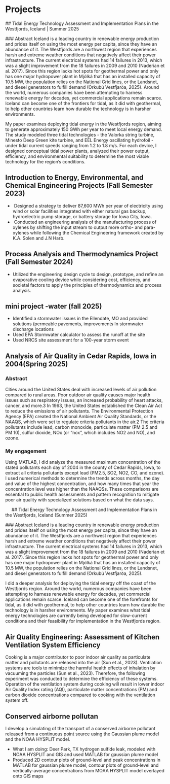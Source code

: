 # Projects

## Tidal Energy Technology Assessment and Implementation Plans in the Westfjords, Iceland | Summer 2025

### Abstract
Iceland is a leading country in renewable energy production and prides itself on using the most energy per capita, since they have an abundance of it. The Westfjords are a northwest region that experiences harsh and extreme weather conditions that negatively affect their power infrastructure. The current electrical systems had 14 failures in 2013, which was a slight improvement from the 18 failures in 2009 and 2010 (Naderian et al. 2017). Since this region lacks hot spots for geothermal power and only has one major hydropower plant in Mjólká that has an installed capacity of 10.5 MW, the population relies on the National Grid lines, or the Landsnet, and diesel generators to fulfill demand (Orkubú Vestfjarða, 2025). Around the world, numerous companies have been attempting to harness renewable energy for decades, yet commercial applications remain scarce. Iceland can become one of the frontiers for tidal, as it did with geothermal, to help other countries learn how durable the technology is in harsher environments. 

My paper examines deploying tidal energy in the Westfjords region, aiming to generate approximately 150 GWh per year to meet local energy demand. The study modeled three tidal technologies - the Valorka string turbine, Minesto Deep Green kite turbine, and EEL Energy oscillating hydrofoil - under tidal current speeds ranging from 1.2 to 1.8 m/s. For each device, I designed conceptual tidal power plants, analyzed their power output, efficiency, and environmental suitability to determine the most viable technology for the region’s conditions.

## Introduction to Energy, Environmental, and Chemical Engineering Projects (Fall Semester 2023)
 
*  Designed a strategy to deliver 87,600 MWh per year of electricity using wind or solar facilities integrated with either natural gas backup, hydroelectric pump storage, or battery storage for Iowa City, Iowa.
*  Conducted an engineering analysis of the manufacturing process of xylenes by shifting the input stream to output more ortho- and para-xylenes while following the  Chemical Engineering framework created by  K.A. Solen and J.N Harb.
 
## Process Analysis and Thermodynamics Project (Fall Semester 2024)

* Utilized the engineering design cycle to design, prototype, and refine an evaporative cooling device while considering cost, efficiency, and societal factors to apply the principles of thermodynamics and process analysis.


## mini project -water (fall 2025)

* Identified a stormwater issues in the Ellendate, MO and provided solutions (permeable pavements, improvements In stormwater discharge locations
* Used EPA Stormwater calculator to assess the runoff at the site
* Used NRCS site assessment for a 100-year storm event


## Analysis of Air Quality in Cedar Rapids, Iowa in 2004(Spring 2025)

### Abstract
Cities around the United States deal with increased levels of air pollution compared to rural areas. Poor outdoor air quality causes major health issues such as respiratory issues, an increased probability of heart attacks, cancer, and more.3 In 1963, the United States established the Clean Air Act to reduce the emissions of air pollutants. The Environmental Protection Agency (EPA) created the National Ambient Air Quality Standards, or the NAAQS, which were set to regulate criteria pollutants in the air.2 The criteria pollutants include lead, carbon monoxide, particulate matter (PM 2.5 and PM 10), sulfur dioxide, NOx (or “nox”, which includes NO2 and NO), and ozone.

### My engagement

Using MATLAB, I did  analyze the measured maximum concentration of the stated pollutants each day of 2004 in the county of Cedar Rapids, Iowa, to extract all criteria pollutants except lead (PM2.5, SO2, NO2, CO, and ozone). I used numerical methods to determine the trends across months, the day and value of the highest concentration, and how many times that year the concentration level was higher than the NAAQSs. These comparisons are essential to public health assessments and pattern recognition to mitigate poor air quality with specialized solutions based on what the data says.

    
## Tidal Energy Technology Assessment and Implementation Plans in the Westfjords, Iceland (Summer 2025)

### Abstract
Iceland is a leading country in renewable energy production and prides itself on using the most energy per capita, since they have an abundance of it. The Westfjords are a northwest region that experiences harsh and extreme weather conditions that negatively affect their power infrastructure. The current electrical systems had 14 failures in 2013, which was a slight improvement from the 18 failures in 2009 and 2010 (Naderian et al. 2017). Since this region lacks hot spots for geothermal power and only has one major hydropower plant in Mjólká that has an installed capacity of 10.5 MW, the population relies on the National Grid lines, or the Landsnet, and diesel generators to fulfill demand (Orkubú Vestfjarða, 2025). 

I did a deeper analysis for deploying the tidal energy off the coast of the Westfjords region. Around the world, numerous companies have been attempting to harness renewable energy for decades, yet commercial applications remain scarce. Iceland can become one of the forefronts for tidal, as it did with geothermal, to help other countries learn how durable the technology is in harsher environments. My paper examines what tidal energy technologies are currently being developed for slow-current conditions and their feasibility for implementation in the Westfjords region.

## Air Quality Engineering: Assessment of Kitchen Ventilation System Efficiency

Cooking is a major contributor to poor indoor air quality as particulate matter and pollutants are released into the air (Sun et al., 2023). Ventilation systems are tools to minimize the harmful health effects of inhalation by vacuuming the particles (Sun et al., 2023). Therefore, the following experiment was conducted to determine the efficiency of these systems. Operation of the ventilation system during cooking will result in lower indoor Air Quality Index rating (AQI), particulate matter concentrations (PM) and carbon dioxide concentrations compared to cooking with the ventilation system off. 

## Conserved airborne pollutan

I develop a simulating of the transport of a conserved airborne pollutant released from a continuous point source using the Gaussian plume model and the NOAA HYSPLIT model. 

* What I am doing: Deer Park, TX hydrogen sulfide leak, modeled with NOAA HYSPLIT and GIS and used MATLAB for gaussian plume model 
* Produced 2D contour plots of ground-level and peak concentrations in MATLAB for gaussian plume model, contour plots of ground-level and vertically-average concentrations from MOAA HYSPLIT model overlayed onto GIS maps
